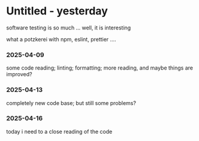# Untitled - yesterday

software testing is so much ... well, it is interesting  

what a potzkerei with npm, eslint, prettier ....

### 2025-04-09

some code reading; linting; formatting; more reading, and maybe things are improved?

### 2025-04-13

completely new code base; but still some problems?

### 2025-04-16  
today i need to a close reading of the code

